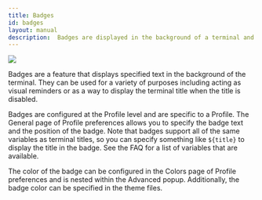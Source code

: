```yaml
---
title: Badges
id: badges
layout: manual
description:  Badges are displayed in the background of a terminal and can display a variety of information about the terminal session. 
---
```


![]({{site.baseurl}}/assets/images/manual/badges.png)

Badges are a feature that displays specified text in the background of the terminal. They can be used for a variety of purposes including acting as visual reminders or as a way to display the terminal title when the title is disabled.

Badges are configured at the Profile level and are specific to a Profile. The General page of Profile preferences allows you to specify the badge text and the position of the badge. Note that badges support all of the same variables as terminal titles, so you can specify something like ```${title}``` to display the title in the badge. See the FAQ for a list of variables that are available.

The color of the badge can be configured in the Colors page of Profile preferences and is nested within the Advanced popup. Additionally, the badge color can be specified in the theme files.
